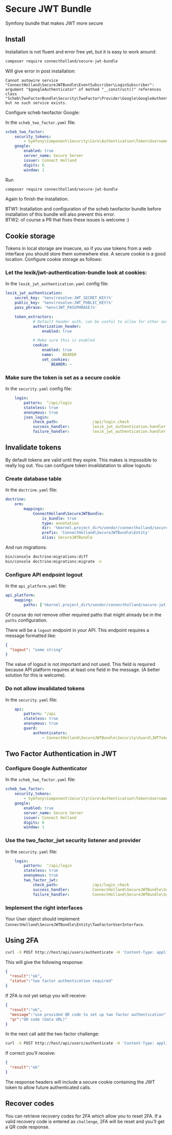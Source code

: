 # Secure JWT Bundle
Symfony bundle that makes JWT more secure

## Install
Installation is not fluent and error free yet, but it is easy to work around:

```bash
composer require connectholland/secure-jwt-bundle
```

Will give error in post installation:

```
Cannot autowire service "ConnectHolland\SecureJWTBundle\EventSubscriber\LoginSubscriber": argument "$googleAuthenticator" of method "__construct()" references class "Scheb\TwoFactorBundle\Security\TwoFactor\Provider\Google\GoogleAuthenticator" but no such service exists.
```

Configure scheb twofactor Google:

In the `scheb_two_factor.yaml` file:

```yaml
scheb_two_factor:
    security_tokens:
        - Symfony\Component\Security\Core\Authentication\Token\UsernamePasswordToken
    google:
        enabled: true
        server_name: Secure Server
        issuer: Connect Holland
        digits: 6
        window: 1
```

Run

```bash
composer require connectholland/secure-jwt-bundle
```

Again to finish the installation. 

BTW1: Installation and configuration of the scheb twofactor bundle before installation of this bundle will also prevent this error.<br/> 
BTW2: of course a PR that fixes these issues is welcome :)

## Cookie storage
Tokens in local storage are insecure, so if you use tokens from a web interface you should store them somewhere else. A secure cookie is a good location. Configure cookie storage as follows:

### Let the lexik/jwt-authentication-bundle look at cookies:

In the `lexik_jwt_authentication.yaml` config file:
```yaml
lexik_jwt_authentication:
    secret_key: '%env(resolve:JWT_SECRET_KEY)%'
    public_key: '%env(resolve:JWT_PUBLIC_KEY)%'
    pass_phrase: '%env(JWT_PASSPHRASE)%'

    token_extractors:
            # Default header auth, can be useful to allow for other auth types (for example /api)
            authorization_header:
                enabled: true

            # Make sure this is enabled
            cookie:
                enabled: true
                name:    BEARER
                set_cookies:
                    BEARER: ~
```

### Make sure the token is set as a secure cookie

In the `security.yaml` config file:
```yaml
    login:
        pattern:  ^/api/login
        stateless: true
        anonymous: true
        json_login:
            check_path:               /api/login_check
            success_handler:          lexik_jwt_authentication.handler.authentication_success
            failure_handler:          lexik_jwt_authentication.handler.authentication_failure
```

## Invalidate tokens
By default tokens are valid until they expire. This makes is impossible to really log out. You can configure token invalidatation to allow logouts:

### Create database table

In the `doctrine.yaml` file:
```yaml
doctrine:
    orm:
        mappings:
            ConnectHolland\SecureJWTBundle:
                is_bundle: true
                type: annotation
                dir: '%kernel.project_dir%/vendor/connectholland/secure-jwt-bundle/src/Entity'
                prefix: 'ConnectHolland\SecureJWTBundle\Entity'
                alias: SecureJWTBundle
```

And run migrations:
```bash
bin/console doctrine:migrations:diff
bin/console doctrine:migrations:migrate -n
```

### Configure API endpoint logout

In the `api_platform.yaml` file:

```yaml
api_platform:
    mapping:
        paths: ['%kernel.project_dir%/vendor/connectholland/secure-jwt-bundle/src/Message']
```

Of course do not remove other required paths that might already be in the `paths` configuration.

There will be a `logout` endpoint in your API. This endpoint requires a message formatted like:

```json
{
  "logout": "some string"
}
```

The value of logout is not important and not used. This field is required because API platform requires at least one field in the message. (A better solution for this is welcome).

### Do not allow invalidated tokens

In the `security.yaml` file:

```yaml
    api:
        pattern: ^/api
        stateless: true
        anonymous: true
        guard:
            authenticators:
                - ConnectHolland\SecureJWTBundle\Security\Guard\JWTTokenAuthenticator
```

## Two Factor Authentication in JWT

### Configure Google Authenticator

In the `scheb_two_factor.yaml` file:

```yaml
scheb_two_factor:
    security_tokens:
        - Symfony\Component\Security\Core\Authentication\Token\UsernamePasswordToken
    google:
        enabled: true
        server_name: Secure Server
        issuer: Connect Holland
        digits: 6
        window: 1
```

### Use the two_factor_jwt security listener and provider

In the `security.yaml` file:

```yaml
    login:
        pattern:  ^/api/login
        stateless: true
        anonymous: true        
        two_factor_jwt:
            check_path:               /api/login_check
            success_handler:          ConnectHolland\SecureJWTBundle\Security\Http\Authentication\AuthenticationSuccessHandler
            failure_handler:          ConnectHolland\SecureJWTBundle\Security\Http\Authentication\AuthenticationFailureHandler
```

### Implement the right interfaces

Your User object should implement `ConnectHolland\SecureJWTBundle\Entity\TwoFactorUserInterface`.

## Using 2FA

```bash
curl -X POST http://host/api/users/authenticate -H 'Content-Type: application/json' -d '{"username": "username", "password": "password"}'
```

This will give the following response:
```json
{
  "result":"ok",
  "status":"two factor authentication required"
}
```

If 2FA is not yet setup you will receive:

```json
{
  "result":"ok",
  "message":"use provided QR code to set up two factor authentication",
  "qr":"QR code (data URL)"
}
```

In the next call add the two factor challenge:

```bash
curl -X POST http://host/api/users/authenticate -H 'Content-Type: application/json' -d '{"username": "username", "password": "password", "challenge": "123456"}'
```

If correct you'll receive:

```json
{
  "result":"ok"
}
```

The response headers will include a secure cookie containing the JWT token to allow future authenticated calls.

## Recover codes
You can retrieve recovery codes for 2FA which allow you to reset 2FA. If a valid recovery code is entered as `challenge`, 2FA will be reset and you'll get a QR code response. 
